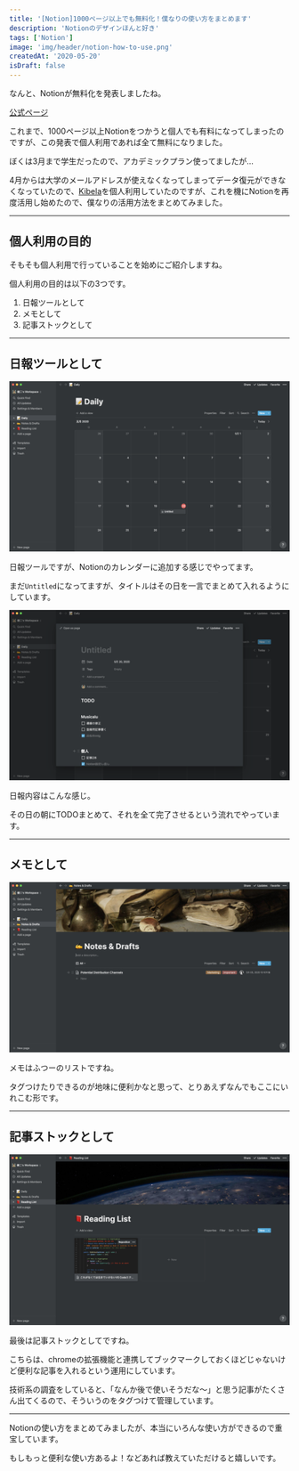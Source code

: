 ```yaml
---
title: '[Notion]1000ページ以上でも無料化！僕なりの使い方をまとめます'
description: 'Notionのデザインほんと好き'
tags: ['Notion']
image: 'img/header/notion-how-to-use.png'
createdAt: '2020-05-20'
isDraft: false
---
```



なんと、Notionが無料化を発表しましたね。

[公式ページ](https://www.notion.so/What-s-New-157765353f2c4705bd45474e5ba8b46c#27a7a330ad354675a932afba9922b121)

これまで、1000ページ以上Notionをつかうと個人でも有料になってしまったのですが、この発表で個人利用であれば全て無料になりました。

ぼくは3月まで学生だったので、アカデミックプラン使ってましたが…

4月からは大学のメールアドレスが使えなくなってしまってデータ復元ができなくなっていたので、[Kibela](https://kibe.la/ja)を個人利用していたのですが、これを機にNotionを再度活用し始めたので、僕なりの活用方法をまとめてみました。

--------

## 個人利用の目的

そもそも個人利用で行っていることを始めにご紹介しますね。

個人利用の目的は以下の3つです。

1. 日報ツールとして
2. メモとして
3. 記事ストックとして

-------

## 日報ツールとして

![日報画面画像](articles/img/notion-how-to-use/1.png)

日報ツールですが、Notionのカレンダーに追加する感じでやってます。

まだ`Untitled`になってますが、タイトルはその日を一言でまとめて入れるようにしています。

![日報入力画面画像](articles/img/notion-how-to-use/2.png)

日報内容はこんな感じ。

その日の朝にTODOまとめて、それを全て完了させるという流れでやっています。

-------

## メモとして

![メモ画面画像](articles/img/notion-how-to-use/3.png)

メモはふつーのリストですね。

タグつけたりできるのが地味に便利かなと思って、とりあえずなんでもここにいれこむ形です。

-------

## 記事ストックとして

![記事ストック画面画像](articles/img/notion-how-to-use/4.png)

最後は記事ストックとしてですね。

こちらは、chromeの拡張機能と連携してブックマークしておくほどじゃないけど便利な記事を入れるという運用にしています。

技術系の調査をしていると、「なんか後で使いそうだな〜」と思う記事がたくさん出てくるので、そういうのをタグつけて管理しています。

-------

Notionの使い方をまとめてみましたが、本当にいろんな使い方ができるので重宝しています。

もしもっと便利な使い方あるよ！などあれば教えていただけると嬉しいです。
